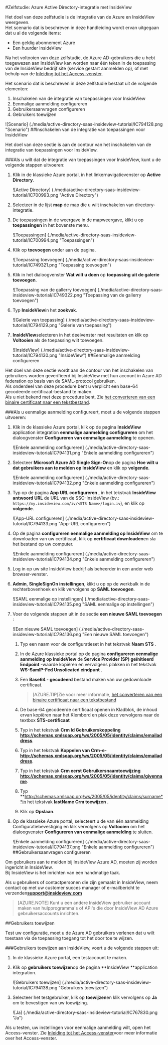 <properties 
    pageTitle="Zelfstudie: Azure Active Directory-integratie met InsideView | Microsoft Azure" 
    description="Meer informatie over het InsideView met Azure Active Directory gebruiken voor het inschakelen van eenmalige aanmelding, geautomatiseerde provisioning en meer!" 
    services="active-directory" 
    authors="jeevansd"  
    documentationCenter="na" 
    manager="femila"/>
<tags 
    ms.service="active-directory" 
    ms.devlang="na" 
    ms.topic="article" 
    ms.tgt_pltfrm="na" 
    ms.workload="identity" 
    ms.date="09/29/2016" 
    ms.author="jeedes" />

#<a name="tutorial-azure-active-directory-integration-with-insideview"></a>Zelfstudie: Azure Active Directory-integratie met InsideView
  
Het doel van deze zelfstudie is de integratie van de Azure en InsideView weergeven.  
Het scenario dat is beschreven in deze handleiding wordt ervan uitgegaan dat u al de volgende items:

-   Een geldig abonnement Azure
-   Een huurder InsideView
  
Na het voltooien van deze zelfstudie, de Azure AD-gebruikers die u hebt toegewezen aan InsideView kan worden naar één teken in de toepassing van de InsideView bedrijf site (service gestart aanmelden op), of met behulp van de [Inleiding tot het Access-venster](active-directory-saas-access-panel-introduction.md).
  
Het scenario dat is beschreven in deze zelfstudie bestaat uit de volgende elementen:

1.  Inschakelen van de integratie van toepassingen voor InsideView
2.  Eenmalige aanmelding configureren
3.  Gebruikersaanvragen configureren
4.  Gebruikers toewijzen

![Scenario] (./media/active-directory-saas-insideview-tutorial/IC794128.png "Scenario")
##<a name="enabling-the-application-integration-for-insideview"></a>Inschakelen van de integratie van toepassingen voor InsideView
  
Het doel van deze sectie is aan de contour van het inschakelen van de integratie van toepassingen voor InsideView.

###<a name="to-enable-the-application-integration-for-insideview-perform-the-following-steps"></a>Als u wilt dat de integratie van toepassingen voor InsideView, kunt u de volgende stappen uitvoeren:

1.  Klik in de klassieke Azure portal, in het linkernavigatievenster op **Active Directory**.

    ![Active Directory] (./media/active-directory-saas-insideview-tutorial/IC700993.png "Active Directory")

2.  Selecteer in de lijst **map** de map die u wilt inschakelen van directory-integratie.

3.  De toepassingen in de weergave in de mapweergave, klikt u op **toepassingen** in het bovenste menu.

    ![Toepassingen] (./media/active-directory-saas-insideview-tutorial/IC700994.png "Toepassingen")

4.  Klik op **toevoegen** onder aan de pagina.

    ![Toepassing toevoegen] (./media/active-directory-saas-insideview-tutorial/IC749321.png "Toepassing toevoegen")

5.  Klik in het dialoogvenster **Wat wilt u doen** op **toepassing uit de galerie toevoegen**.

    ![Toepassing van de gallerry toevoegen] (./media/active-directory-saas-insideview-tutorial/IC749322.png "Toepassing van de gallerry toevoegen")

6.  Typ **InsideView**in het **zoekvak**.

    ![Galerie van toepassing] (./media/active-directory-saas-insideview-tutorial/IC794129.png "Galerie van toepassing")

7.  **InsideView**selecteren in het deelvenster met resultaten en klik op **Voltooien** als de toepassing wilt toevoegen.

    ![InsideView] (./media/active-directory-saas-insideview-tutorial/IC794130.png "InsideView")
##<a name="configuring-single-sign-on"></a>Eenmalige aanmelding configureren
  
Het doel van deze sectie wordt aan de contour van het inschakelen van gebruikers worden geverifieerd bij InsideView met hun account in Azure AD federation op basis van de SAML-protocol gebruiken.  
Als onderdeel van deze procedure bent u verplicht een base-64 gecodeerde certificaat-bestand te maken.  
Als u niet bekend met deze procedure bent, Zie [het converteren van een binaire certificaat naar een tekstbestand](http://youtu.be/PlgrzUZ-Y1o).

###<a name="to-configure-single-sign-on-perform-the-following-steps"></a>Als u eenmalige aanmelding configureert, moet u de volgende stappen uitvoeren:

1.  Klik in de klassieke Azure portal, klik op de pagina **InsideView** application integration **eenmalige aanmelding configureren** om het dialoogvenster **Configureren van eenmalige aanmelding** te openen.

    ![Enkele aanmelding configureren] (./media/active-directory-saas-insideview-tutorial/IC794131.png "Enkele aanmelding configureren")

2.  Selecteer **Microsoft Azure AD Single Sign-On**op de pagina **Hoe wilt u dat gebruikers aan te melden op InsideView** en klik op **volgende**.

    ![Enkele aanmelding configureren] (./media/active-directory-saas-insideview-tutorial/IC794132.png "Enkele aanmelding configureren")

3.  Typ op de pagina **App URL configureren** , in het tekstvak **InsideView antwoord URL** de URL van de SSO-InsideView (bv.: `https://my.insideview.com/iv/<STS Name>/login.iv`), en klik op **volgende**.

    ![App-URL configureren] (./media/active-directory-saas-insideview-tutorial/IC794133.png "App-URL configureren")

4.  Op de pagina **configureren eenmalige aanmelding op InsideView** om te downloaden van uw certificaat, klik op **certificaat downloaden**en sla het bestand op uw computer.

    ![Enkele aanmelding configureren] (./media/active-directory-saas-insideview-tutorial/IC794134.png "Enkele aanmelding configureren")

5.  Log in op uw site InsideView bedrijf als beheerder in een ander web browser-venster.

6.  **Admin**, **SingleSignOn instellingen**, klikt u op op de werkbalk in de rechterbovenhoek en klik vervolgens op **SAML toevoegen**.

    ![SAML eenmalige op instellingen] (./media/active-directory-saas-insideview-tutorial/IC794135.png "SAML eenmalige op instellingen")

7.  Voer de volgende stappen uit in de sectie **een nieuwe SAML toevoegen** :

    ![Een nieuwe SAML toevoegen] (./media/active-directory-saas-insideview-tutorial/IC794136.png "Een nieuwe SAML toevoegen")

    1.  Typ een naam voor de configuratieset in het tekstvak **Naam STS** .
    2.  In de Azure klassieke portal op de pagina **configureren eenmalige aanmelding op InsideView** de **Service Provider (SP) geïnitieerd Endpoint** -waarde kopiëren en vervolgens plakken in het tekstvak **WS-SamlP-Fed Unsolicated eindpunt** .
    3.  Een **Base64 - gecodeerd** bestand maken van uw gedownloade certificaat.
        
        >[AZURE.TIP]Zie voor meer informatie, [het converteren van een binaire certificaat naar een tekstbestand](http://youtu.be/PlgrzUZ-Y1o)

    4.  De base-64 gecodeerde certificaat openen in Kladblok, de inhoud ervan kopiëren naar het Klembord en plak deze vervolgens naar de textbox **STS-certificaat**
    5.  Typ in het tekstvak **Crm Id Gebruikerskoppeling** **http://schemas.xmlsoap.org/ws/2005/05/identity/claims/emailaddress**.
    6.  Typ in het tekstvak **Koppelen van Crm-e-** **http://schemas.xmlsoap.org/ws/2005/05/identity/claims/emailaddress**.
    7.  Typ in het tekstvak **Crm eerst Gebruikersnaamtoewijzing** **http://schemas.xmlsoap.org/ws/2005/05/identity/claims/givenname**.
    8.  Typ **http://schemas.xmlsoap.org/ws/2005/05/identity/claims/surname**in het tekstvak **lastName Crm toewijzen** .
    9.  Klik op **Opslaan**.

8.  Op de klassieke Azure portal, selecteert u de van één aanmelding Configuratiebevestiging en klik vervolgens op **Voltooien** om het dialoogvenster **Configureren van eenmalige aanmelding** te sluiten.

    ![Enkele aanmelding configureren] (./media/active-directory-saas-insideview-tutorial/IC794137.png "Enkele aanmelding configureren")
##<a name="configuring-user-provisioning"></a>Gebruikersaanvragen configureren
  
Om gebruikers aan te melden bij InsideView Azure AD, moeten zij worden ingericht in InsideView.  
Bij InsideView is het inrichten van een handmatige taak.
  
Als u gebruikers of contactpersonen die zijn gemaakt in InsideView, neem contact op met uw customer succes manager of e-mailbericht te verzenden**support@insideview.com**

>[AZURE.NOTE] Kunt u een andere InsideView gebruiker account maken van hulpprogramma's of API's die door InsideView AD Azure gebruikersaccounts inrichten.

##<a name="assigning-users"></a>Gebruikers toewijzen
  
Test uw configuratie, moet u de Azure AD gebruikers verlenen dat u wilt toestaan via de toepassing toegang tot het door toe te wijzen.

###<a name="to-assign-users-to-insideview-perform-the-following-steps"></a>Gebruikers toewijzen aan InsideView, voert u de volgende stappen uit:

1.  In de klassieke Azure portal, een testaccount te maken.

2.  Klik op **gebruikers toewijzen**op de pagina **InsideView **application integration.

    ![Gebruikers toewijzen] (./media/active-directory-saas-insideview-tutorial/IC794138.png "Gebruikers toewijzen")

3.  Selecteer het testgebruiker, klik op **toewijzen**en klik vervolgens op **Ja** om te bevestigen van uw toewijzing.

    ![Ja] (./media/active-directory-saas-insideview-tutorial/IC767830.png "Ja")
  
Als u testen, uw instellingen voor eenmalige aanmelding wilt, open het Access-venster. Zie [Inleiding tot het Access-venster](active-directory-saas-access-panel-introduction.md)voor meer informatie over het Access-venster.